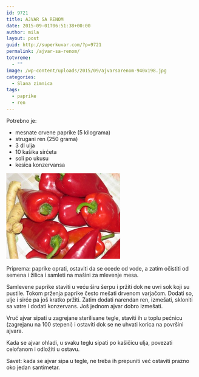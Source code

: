 ```yaml
---
id: 9721
title: AJVAR SA RENOM
date: 2015-09-01T06:51:38+00:00
author: mila
layout: post
guid: http://superkuvar.com/?p=9721
permalink: /ajvar-sa-renom/
totvreme:
  - ""
image: /wp-content/uploads/2015/09/ajvarsarenom-940x198.jpg
categories:
  - Slana zimnica
tags:
  - paprike
  - ren
---
```

Potrebno je:  
* mesnate crvene paprike (5 kilograma)  
* strugani ren (250 grama)  
* 3 dl ulja  
* 10 kašika sirćeta  
* soli po ukusu  
* kesica konzervansa

[<img class="alignnone size-medium wp-image-9722" src="/wp-content/uploads/2015/09/ajvarsarenom-300x225.jpg" alt="ajvarsarenom" width="300" height="225" />](/wp-content/uploads/2015/09/ajvarsarenom-e1441089698713.jpg)

Priprema: paprike oprati, ostaviti da se ocede od vode, a zatim očistiti od semena i žilica i samleti na mašini za mlevenje mesa.

Samlevene paprike staviti u veću širu šerpu i pržiti dok ne uvri sok koji su pustile. Tokom prženja paprike često mešati drvenom varjačom. Dodati so, ulje i sirće pa još kratko pržiti. Zatim dodati narendan ren, izmešati, skloniti sa vatre i dodati konzervans. Još jednom ajvar dobro izmešati.

Vruć ajvar sipati u zagrejane sterilisane tegle, staviti ih u toplu pećnicu (zagrejanu na 100 stepeni) i ostaviti dok se ne uhvati korica na površini ajvara.

Kada se ajvar ohladi, u svaku teglu sipati po kašičicu ulja, povezati celofanom i odložiti u ostavu.

Savet: kada se ajvar sipa u tegle, ne treba ih prepuniti već ostaviti prazno oko jedan santimetar.